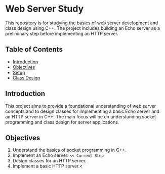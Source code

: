 # Web Server Study

This repository is for studying the basics of web server development and class design using C++. The project includes building an Echo server as a preliminary step before implementing an HTTP server.

## Table of Contents

- [Introduction](#introduction)
- [Objectives](#objectives)
- [Setup](#setup)
- [Class Design](#class-design)

## Introduction

This project aims to provide a foundational understanding of web server concepts and to design classes for implementing a basic Echo server and an HTTP server in C++. The main focus will be on understanding socket programming and class design for server applications.

## Objectives

1. Understand the basics of socket programming in C++.
2. Implement an Echo server.                                   `<< Current Step`
3. Design classes for an HTTP server.
4. Implement a basic HTTP server.<
